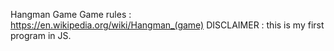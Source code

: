 Hangman Game 
Game rules : https://en.wikipedia.org/wiki/Hangman_(game) 
DISCLAIMER : this is my first program in JS.
